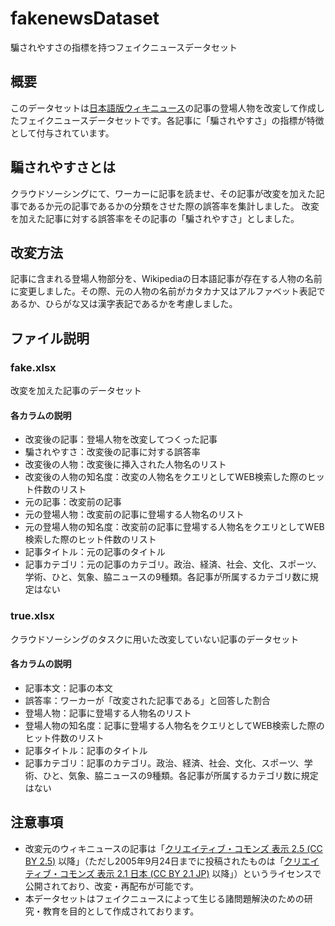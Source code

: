 # fakenewsDataset
騙されやすさの指標を持つフェイクニュースデータセット

## 概要
このデータセットは[日本語版ウィキニュース](https://ja.wikinews.org/wiki/%E3%83%A1%E3%82%A4%E3%83%B3%E3%83%9A%E3%83%BC%E3%82%B8)の記事の登場人物を改変して作成したフェイクニュースデータセットです。各記事に「騙されやすさ」の指標が特徴として付与されています。

## 騙されやすさとは
クラウドソーシングにて、ワーカーに記事を読ませ、その記事が改変を加えた記事であるか元の記事であるかの分類をさせた際の誤答率を集計しました。
改変を加えた記事に対する誤答率をその記事の「騙されやすさ」としました。

## 改変方法
記事に含まれる登場人物部分を、Wikipediaの日本語記事が存在する人物の名前に変更しました。その際、元の人物の名前がカタカナ又はアルファベット表記であるか、ひらがな又は漢字表記であるかを考慮しました。

## ファイル説明
### fake.xlsx
改変を加えた記事のデータセット
#### 各カラムの説明

* 改変後の記事：登場人物を改変してつくった記事
* 騙されやすさ：改変後の記事に対する誤答率
* 改変後の人物：改変後に挿入された人物名のリスト
* 改変後の人物の知名度：改変の人物名をクエリとしてWEB検索した際のヒット件数のリスト
* 元の記事：改変前の記事
* 元の登場人物：改変前の記事に登場する人物名のリスト
* 元の登場人物の知名度：改変前の記事に登場する人物名をクエリとしてWEB検索した際のヒット件数のリスト
* 記事タイトル：元の記事のタイトル
* 記事カテゴリ：元の記事のカテゴリ。政治、経済、社会、文化、スポーツ、学術、ひと、気象、脇ニュースの9種類。各記事が所属するカテゴリ数に規定はない

### true.xlsx
クラウドソーシングのタスクに用いた改変していない記事のデータセット
#### 各カラムの説明
* 記事本文：記事の本文
* 誤答率：ワーカーが「改変された記事である」と回答した割合
* 登場人物：記事に登場する人物名のリスト
* 登場人物の知名度：記事に登場する人物名をクエリとしてWEB検索した際のヒット件数のリスト
* 記事タイトル：記事のタイトル
* 記事カテゴリ：記事のカテゴリ。政治、経済、社会、文化、スポーツ、学術、ひと、気象、脇ニュースの9種類。各記事が所属するカテゴリ数に規定はない

## 注意事項
* 改変元のウィキニュースの記事は「[クリエイティブ・コモンズ 表示 2.5 (CC BY 2.5)](https://creativecommons.org/licenses/by/2.5/deed.ja) 以降」（ただし2005年9月24日までに投稿されたものは「[クリエイティブ・コモンズ 表示 2.1 日本 (CC BY 2.1 JP)](https://creativecommons.org/licenses/by/2.1/jp/) 以降」）というライセンスで公開されており、改変・再配布が可能です。
* 本データセットはフェイクニュースによって生じる諸問題解決のための研究・教育を目的として作成されております。
